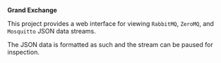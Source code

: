 **Grand Exchange**

This project provides a web interface for viewing `RabbitMQ`, `ZeroMQ`, and `Mosquitto` JSON data streams.

The JSON data is formatted as such and the stream can be paused for inspection.
